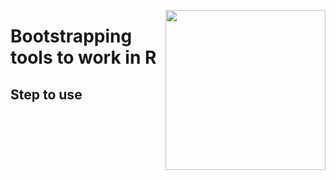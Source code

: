 <a href="https://www.islas.org.mx"><img src="https://www.islas.org.mx/img/logo.svg" align="right" width="256" /></a>

# Bootstrapping tools to work in R

## Step to use

